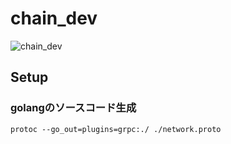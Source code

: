 # chain_dev
![chain_dev](https://github.com/SaKu2110/chain_dev/blob/master/chain_dev.jpg "chain_dev")
## Setup
### golangのソースコード生成
```
protoc --go_out=plugins=grpc:./ ./network.proto
```
